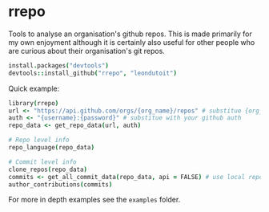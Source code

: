 rrepo
=====

Tools to analyse an organisation's github repos. This is made primarily for my own enjoyment although it is certainly also useful for other people who are curious about their organisation's git repos.

```coffee
install.packages("devtools")
devtools::install_github("rrepo", "leondutoit")
```

Quick example:
```coffee
library(rrepo)
url <- "https://api.github.com/orgs/{org_name}/repos" # substitue {org_name} with name
auth <- "{username}:{password}" # substitue with your github auth
repo_data <- get_repo_data(url, auth)

# Repo level info
repo_language(repo_data)

# Commit level info
clone_repos(repo_data)
commits <- get_all_commit_data(repo_data, api = FALSE) # use local repos
author_contributions(commits)

```

For more in depth examples see the `examples` folder.
